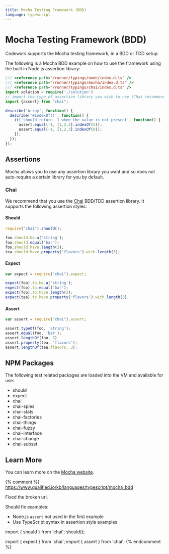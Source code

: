 ```yaml
---
title: Mocha Testing Framework (BDD)
language: typescript
---
```


# Mocha Testing Framework (BDD)

Codewars supports the Mocha testing framework, in a BDD or TDD setup.

The following is a Mocha BDD example on how to use the framework using the built in Node.js assertion library:

```typescript
/// <reference path="/runner/typings/node/index.d.ts" />
/// <reference path="/runner/typings/mocha/index.d.ts" />
/// <reference path="/runner/typings/chai/index.d.ts" />
import solution = require('./solution')
// import the type of assertion library you wish to use (Chai recommended)
import {assert} from "chai";

describe('Array', function() {
  describe('#indexOf()', function() {
    it('should return -1 when the value is not present', function() {
      assert.equal(-1, [1,2,3].indexOf(5));
      assert.equal(-1, [1,2,3].indexOf(0));
    });
  });
});
```

## Assertions

Mocha allows you to use any assertion library you want and so does not auto-require a certain library for you by default.

### Chai

We recommend that you use the [Chai](http://chaijs.com) BDD/TDD assertion library.
It supports the following assertion styles:

#### Should

```typescript
require("chai").should();

foo.should.be.a('string');
foo.should.equal('bar');
foo.should.have.length(3);
tea.should.have.property('flavors').with.length(3);
```

#### Expect

```typescript
var expect = require("chai").expect;

expect(foo).to.be.a('string');
expect(foo).to.equal('bar');
expect(foo).to.have.length(3);
expect(tea).to.have.property('flavors').with.length(3);
```

#### Assert

```typescript
var assert = require("chai").assert;

assert.typeOf(foo, 'string');
assert.equal(foo, 'bar');
assert.lengthOf(foo, 3)
assert.property(tea, 'flavors');
assert.lengthOf(tea.flavors, 3);
```

## NPM Packages

The following test related packages are loaded into the VM and available for use:

* should
* expect
* chai
* chai-spies
* chai-stats
* chai-factories
* chai-things
* chai-fuzzy
* chai-interface
* chai-change
* chai-subset

## Learn More

You can learn more on the [Mocha website](http://mochajs.org/).


{% comment %}
https://www.qualified.io/kb/languages/typescript/mocha_bdd

Fixed the broken url.

Should fix examples:
- Node.js `assert` not used in the first example
- Use TypeScript syntax in assertion style examples

import { should } from 'chai';
should();

import { expect } from 'chai';
import { assert } from 'chai';
{% endcomment %}
